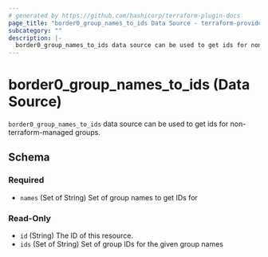 ```yaml
---
# generated by https://github.com/hashicorp/terraform-plugin-docs
page_title: "border0_group_names_to_ids Data Source - terraform-provider-border0"
subcategory: ""
description: |-
  border0_group_names_to_ids data source can be used to get ids for non-terraform-managed groups.
---
```


# border0_group_names_to_ids (Data Source)

`border0_group_names_to_ids` data source can be used to get ids for non-terraform-managed groups.



<!-- schema generated by tfplugindocs -->
## Schema

### Required

- `names` (Set of String) Set of group names to get IDs for

### Read-Only

- `id` (String) The ID of this resource.
- `ids` (Set of String) Set of group IDs for the given group names
